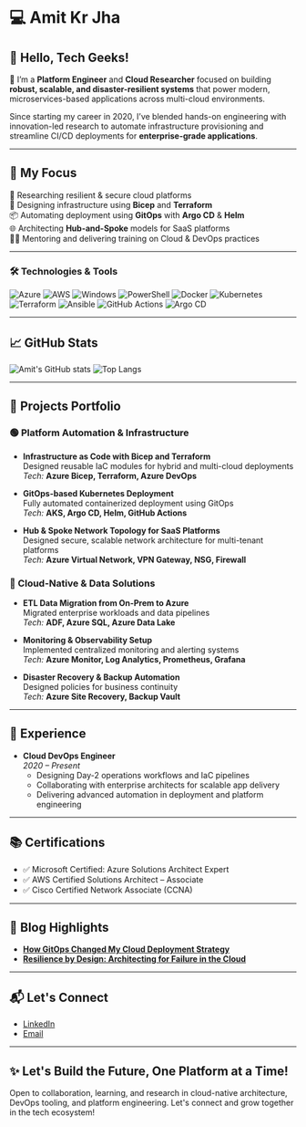 # 💻 Amit Kr Jha

## 👋 Hello, Tech Geeks!

🚀 I’m a **Platform Engineer** and **Cloud Researcher** focused on building **robust, scalable, and disaster-resilient systems** that power modern, microservices-based applications across multi-cloud environments.

Since starting my career in 2020, I’ve blended hands-on engineering with innovation-led research to automate infrastructure provisioning and streamline CI/CD deployments for **enterprise-grade applications**.

---

## 🧠 My Focus

🔬 Researching resilient & secure cloud platforms  
🧱 Designing infrastructure using **Bicep** and **Terraform**  
📦 Automating deployment using **GitOps** with **Argo CD** & **Helm**  
🌐 Architecting **Hub-and-Spoke** models for SaaS platforms  
🧑‍🏫 Mentoring and delivering training on Cloud & DevOps practices

---

### 🛠️ Technologies & Tools

![Azure](https://img.shields.io/badge/Azure-0078D4?style=for-the-badge&logo=microsoft-azure&logoColor=white)
![AWS](https://img.shields.io/badge/AWS-232F3E?style=for-the-badge&logo=amazon-aws&logoColor=white)
![Windows](https://img.shields.io/badge/Windows-0078D6?style=for-the-badge&logo=windows&logoColor=white)
![PowerShell](https://img.shields.io/badge/PowerShell-5391FE?style=for-the-badge&logo=powershell&logoColor=white)
![Docker](https://img.shields.io/badge/Docker-2496ED?style=for-the-badge&logo=docker&logoColor=white)
![Kubernetes](https://img.shields.io/badge/Kubernetes-326CE5?style=for-the-badge&logo=kubernetes&logoColor=white)
![Terraform](https://img.shields.io/badge/Terraform-623CE4?style=for-the-badge&logo=terraform&logoColor=white)
![Ansible](https://img.shields.io/badge/Ansible-EE0000?style=for-the-badge&logo=ansible&logoColor=white)
![GitHub Actions](https://img.shields.io/badge/GitHub%20Actions-2088FF?style=for-the-badge&logo=github-actions&logoColor=white)
![Argo CD](https://img.shields.io/badge/Argo%20CD-FD703D?style=for-the-badge&logo=argo&logoColor=white)

---

## 📈 GitHub Stats

![Amit's GitHub stats](https://github-readme-stats.vercel.app/api?username=aj-20-eng&show_icons=true&theme=radical)
![Top Langs](https://github-readme-stats.vercel.app/api/top-langs/?username=aj-20-eng&layout=compact&theme=radical)

---

## 🚀 Projects Portfolio

### 🟢 Platform Automation & Infrastructure

- **Infrastructure as Code with Bicep and Terraform**  
  Designed reusable IaC modules for hybrid and multi-cloud deployments  
  _Tech:_ **Azure Bicep, Terraform, Azure DevOps**

- **GitOps-based Kubernetes Deployment**  
  Fully automated containerized deployment using GitOps  
  _Tech:_ **AKS, Argo CD, Helm, GitHub Actions**

- **Hub & Spoke Network Topology for SaaS Platforms**  
  Designed secure, scalable network architecture for multi-tenant platforms  
  _Tech:_ **Azure Virtual Network, VPN Gateway, NSG, Firewall**

### 🔵 Cloud-Native & Data Solutions

- **ETL Data Migration from On-Prem to Azure**  
  Migrated enterprise workloads and data pipelines  
  _Tech:_ **ADF, Azure SQL, Azure Data Lake**

- **Monitoring & Observability Setup**  
  Implemented centralized monitoring and alerting systems  
  _Tech:_ **Azure Monitor, Log Analytics, Prometheus, Grafana**

- **Disaster Recovery & Backup Automation**  
  Designed policies for business continuity  
  _Tech:_ **Azure Site Recovery, Backup Vault**

---

## 💼 Experience

- **Cloud DevOps Engineer**  
  _2020 – Present_  
  - Designing Day-2 operations workflows and IaC pipelines  
  - Collaborating with enterprise architects for scalable app delivery  
  - Delivering advanced automation in deployment and platform engineering  

---

## 📚 Certifications

- ✅ Microsoft Certified: Azure Solutions Architect Expert  
- ✅ AWS Certified Solutions Architect – Associate  
- ✅ Cisco Certified Network Associate (CCNA)  

---

## 📝 Blog Highlights

- **[How GitOps Changed My Cloud Deployment Strategy](https://yourblog.com/post-1)**  
- **[Resilience by Design: Architecting for Failure in the Cloud](https://yourblog.com/post-2)**  

---

## 📬 Let's Connect

- [LinkedIn](https://www.linkedin.com/in/amitjhatech/)
- [Email](mailto:akumarbce17@gmail.com)

---

## ✨ Let's Build the Future, One Platform at a Time!

Open to collaboration, learning, and research in cloud-native architecture, DevOps tooling, and platform engineering. Let's connect and grow together in the tech ecosystem!
